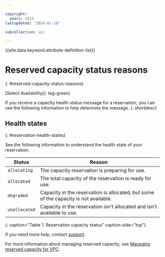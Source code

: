 ```yaml
---

copyright:
  years: 2024
lastupdated: "2024-01-16"

subcollection: vpc

---
```


{{site.data.keyword.attribute-definition-list}}

# Reserved capacity status reasons
{: #reserved-capacity-status-reasons}

[Select Availability]{: tag-green}

If you receive a capacity health status message for a reservation, you can use the following information to help determine the message.
{: shortdesc}

## Health states
{: #reservation-health-states}

See the following information to understand the health state of your reservation.

| Status  | Reason |
| ------------ | ----------- |
| `allocating` | The capacity reservation is preparing for use. |
| `allocated` | The total capacity of the reservation is ready for use. |
| `degraded` | Capacity in the reservation is allocated, but some of the capacity is not available. |
| `unallocated` | Capacity in the reservation isn't allocated and isn't available to use. |
{: caption="Table 1. Reservation capacity status" caption-side="top"}

If you need more help, contact [support](/docs/vpc?topic=vpc-getting-help-and-support-for-vpc).

For more information about managing reserved capacity, see [Managing reserved capacity for VPC](/docs/vpc?topic=vpc-managing-reserved-capacity-vpc).
